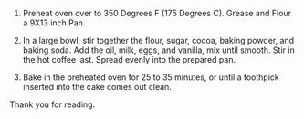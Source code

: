 1. Preheat oven over to 350 Degrees F (175 Degrees C). Grease and Flour a 9X13 inch Pan.

2. In a large bowl, stir together the flour, sugar, cocoa, baking powder, and baking soda. Add the oil, milk, eggs, and vanilla, mix until smooth. Stir in the hot coffee last. Spread evenly into the prepared pan.

3. Bake in the preheated oven for 25 to 35 minutes, or until a toothpick inserted into the cake comes out clean.

Thank you for reading.